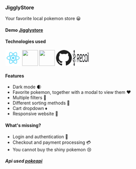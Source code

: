 ### JigglyStore

Your favorite local pokemon store :grinning:

#### Demo [Jigglystore](https://pokemon-store-nextjs.vercel.app)

#### Technologies used

<img
src="https://raw.githubusercontent.com/github/explore/80688e429a7d4ef2fca1e82350fe8e3517d3494d/topics/react/react.png"
width="50" 
height="50"/>
<img
src="https://camo.githubusercontent.com/92ec9eb7eeab7db4f5919e3205918918c42e6772562afb4112a2909c1aaaa875/68747470733a2f2f6173736574732e76657263656c2e636f6d2f696d6167652f75706c6f61642f76313630373535343338352f7265706f7369746f726965732f6e6578742d6a732f6e6578742d6c6f676f2e706e67"
     width="50" 
height="50"/>
<img
src="https://raw.githubusercontent.com/styled-components/brand/master/styled-components.png"
     width="50" 
height="50"/>
<img src="./shared/readme_images/github.svg" width="50" height="50"/>
<img src="./shared/readme_images/recoil.svg" width="50" height="50"/>

#### Features

- Dark mode :waxing_crescent_moon:
- Favorite pokemon, together with a modal to view them :hearts:
- Multiple filters :pushpin:
- Different sorting methods :telescope:
- Cart dropdown :diamonds:
- Responsive website :dancer:

#### What's missing?

- Login and authentication :key:
- Checkout and payment processing :credit_card:
- You cannot buy the shiny pokemon :cry:

##### Api used [pokeapi](https://pokeapi.co/)
